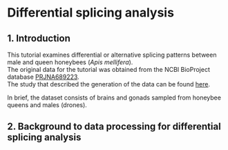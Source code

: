 # Differential splicing analysis  
## 1. Introduction  
This tutorial examines differential or alternative splicing patterns between male and queen
honeybees (_Apis mellifera_).  
The original data for the tutorial was obtained from the NCBI BioProject database [PRJNA689223](https://www.ncbi.nlm.nih.gov/bioproject/?term=PRJNA689223).  
The study that described the generation of the data can be found [here](https://www.ncbi.nlm.nih.gov/pmc/articles/PMC9156628/).  

In brief, the dataset consists of brains and gonads sampled from honeybee queens and males (drones).  

## 2. Background to data processing for differential splicing analysis  

